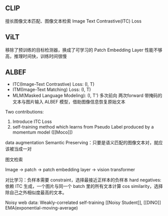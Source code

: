 ## CLIP
擅长图像文本匹配、图像文本检索
Image Text Contrastive(ITC) Loss

## ViLT
移除了预训练的目标检测器，换成了可学习的 Patch Embedding Layer
性能不够高，推理时间快，训练时间很慢


## ALBEF
- ITC(Image-Text Contrastive) Loss: (I, T)
- ITM(Image-Text Matching) Loss: (I, T)
- MLM(Masked Language Modeling): (I, T') 多次前向 两次forward
  带掩码的文本与图片输入 ALBEF 模型，借助图像信息恢复原始文本

Two contributions:
1. Introduce ITC Loss
2. self-training method which learns from Pseudo Label produced by a momentum model ([[Moco]])

data augmentation
Semantic Preserving：只要是语义匹配的图像文本对，就应该被当成一对

图文检索

Image -> patch -> patch embedding layer -> vision transformer

对比学习：负样本需要 constraint，选择最接近正样本的负样本
hard negatives: 依赖 ITC 生成，一个图片与同一个 batch 里的所有文本计算 cos similarity，选择除自己之外相似度最高的文本。

Noisy web data: Weakly-correlated
self-training [[Noisy Student]], [[DINO]]
EMA(exponential-moving-average)